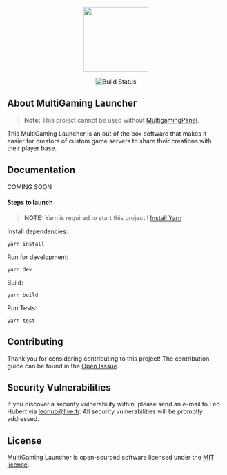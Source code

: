 <p align="center">
    <a href="https://ezgames.fr" target="_blank">
        <img src="https://flashmodz.fr/img/33844530.png" width="150">
    </a>
</p>
<p align="center">
   <img src="https://github.com/emodyz/MultigamingLauncher/workflows/Tests/badge.svg" alt="Build Status">
</p>

## About MultiGaming Launcher
> **Note:** This project cannot be used without [MultigamingPanel](https://github.com/emodyz/MultigamingPanel).

This MultiGaming Launcher is an out of the box software that makes it easier for creators of custom game servers to share their creations with their player base.

## Documentation

COMING SOON

#### Steps to launch

> **NOTE:** Yarn is required to start this project ! [Install Yarn](https://yarnpkg.com/)

Install dependencies:
```
yarn install
```

Run for development:
```
yarn dev
```

Build:
```
yarn build
```

Run Tests:
```
yarn test
```


## Contributing

Thank you for considering contributing to this project! The contribution guide can be found in the [Open Isssue](https://github.com/emodyz/MultigamingLauncher/issues/new/choose).

## Security Vulnerabilities

If you discover a security vulnerability within, please send an e-mail to Léo Hubert via [leohub@live.fr](mailto:leohub@live.fr). All security vulnerabilities will be promptly addressed.

## License

MultiGaming Launcher is open-sourced software licensed under the [MIT license](https://opensource.org/licenses/MIT).
